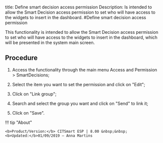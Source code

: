 title: Define smart decision access permission
Description: Is intended to allow the Smart Decision access permission to set who will have access to the widgets to insert in the dashboard.
#Define smart decision access permission

This functionality is intended to allow the Smart Decision access permission to
set who will have access to the widgets to insert in the dashboard, which will
be presented in the system main screen.

Procedure
-------------

1.  Access the functionality through the main menu Access and Permission \>
    SmartDecisions;

2.  Select the item you want to set the permission and click on "Edit";

3.  Click on "Link group";

4.  Search and select the group you want and click on "Send" to link it;

5.  Click on "Save".


!!! tip "About"

    <b>Product/Version:</b> CITSmart ESP | 8.00 &nbsp;&nbsp;
    <b>Updated:</b>01/09/2019 – Anna Martins

